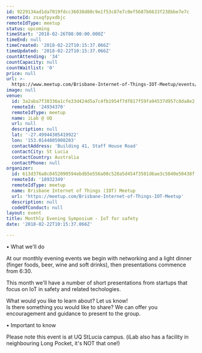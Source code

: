 ```yaml
---
id: 9229134ad1da7019fdcc36038d80c9e1f53c87e7c0ef5687b6633f238bbe7e7c
remoteId: zsxqfpyxdbjc
remoteIdType: meetup
status: upcoming
timeStart: '2018-02-26T08:00:00.000Z'
timeEnd: null
timeCreated: '2018-02-22T10:15:37.066Z'
timeUpdated: '2018-02-22T10:15:37.066Z'
countAttending: '34'
countCapacity: null
countWaitlist: '0'
price: null
url: >-
  https://www.meetup.com/Brisbane-Internet-of-Things-IOT-Meetup/events/247379413/
image: null
venue:
  id: 3a2aba7f38336a1cfe33d424d5a7c4fb1954f7df817f59fa94537d957c8da8e2
  remoteId: '24934370'
  remoteIdType: meetup
  name: iLab @ UQ
  url: null
  description: null
  lat: '-27.49944305419922'
  lon: '153.0144805908203'
  contactAddress: 'Building 41, Staff House Road'
  contactCity: St Lucia
  contactCountry: Australia
  contactPhone: null
organizer:
  id: 613d376a8c0452090594ebdb5e556a08c528a5d454f3501d6ae3c5840e50438f
  remoteId: '18932349'
  remoteIdType: meetup
  name: Brisbane Internet of Things (IOT) Meetup
  url: 'https://meetup.com/Brisbane-Internet-of-Things-IOT-Meetup'
  description: null
  codeOfConduct: null
layout: event
title: Monthly Evening Symposium - IoT for safety
date: '2018-02-22T10:15:37.066Z'

---
```

<p>• What we'll do</p> <p>At our monthly evening events we begin with networking and a light dinner (finger foods, beer, wine and soft drinks), then presentations commence from 6:30.</p> <p>This month we'll have a number of short presentations from startups that focus on IoT in safety and related techologies.</p> <p>What would you like to learn about? Let us know!<br/>Is there something you would like to share? We can offer you encouragement and guidance to present to the group.</p> <p>• Important to know</p> <p>Please note this event is at UQ StLucia campus. (iLab also has a facility in neighbouring Long Pocket, it's NOT that one!)</p>
